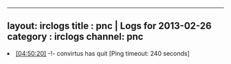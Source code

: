 
---
layout: irclogs
title : pnc | Logs for 2013-02-26
category : irclogs
channel: pnc
---
<li class="logitem"><a href="#04:50:20" name="04:50:20" class="time">[04:50:20]</a> -!- <span class="quit">convirtus</span> has quit [Ping timeout: 240 seconds] </li>


